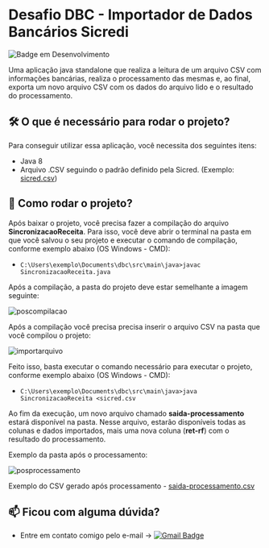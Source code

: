 # Desafio DBC - Importador de Dados Bancários Sicredi
![Badge em Desenvolvimento](http://img.shields.io/static/v1?label=STATUS&message=FINALIZADO&color=GREEN&style=for-the-badge)

Uma aplicação java standalone que realiza a leitura de um arquivo CSV com informações bancárias, realiza o processamento das mesmas e, ao final, exporta um novo arquivo CSV com os dados do arquivo lido e o resultado do processamento.

## 🛠️ O que é necessário para rodar o projeto?

Para conseguir utilizar essa aplicação, você necessita dos seguintes itens:

* Java 8
* Arquivo .CSV seguindo o padrão definido pela Sicred. (Exemplo: [sicred.csv](https://github.com/NapoleaoHerculano/dbc-desafio/files/9540450/sicred.csv))

## :rocket: Como rodar o projeto?

Após baixar o projeto, você precisa fazer a compilação do arquivo **SincronizacaoReceita**. Para isso, você deve abrir o terminal na pasta em que você salvou o seu projeto e executar o comando de compilação, conforme exemplo abaixo (OS Windows - CMD):

* ` C:\Users\exemplo\Documents\dbc\src\main\java>javac SincronizacaoReceita.java `

Após a compilação, a pasta do projeto deve estar semelhante a imagem seguinte:

![poscompilacao](https://user-images.githubusercontent.com/33008128/190902405-c2e3fddb-7aa0-49ad-a1ee-6bb8e16ce91f.png)



Após a compilação você precisa precisa inserir o arquivo CSV na pasta que você compilou o projeto:

![importarquivo](https://user-images.githubusercontent.com/33008128/190902557-7b7797b6-ca78-4d4e-87ed-343179b267f6.png)


Feito isso, basta executar o comando necessário para executar o projeto, conforme exemplo abaixo (OS Windows - CMD):

* ` C:\Users\exemplo\Documents\dbc\src\main\java>java SincronizacaoReceita <sicred.csv `

Ao fim da execução, um novo arquivo chamado **saida-processamento** estará disponível na pasta. Nesse arquivo, estarão disponíveis todas as colunas e dados importados, mais uma nova coluna (**ret-rf**) com o resultado do processamento.

Exemplo da pasta após o processamento:

![posprocessamento](https://user-images.githubusercontent.com/33008128/190902823-db593a28-6ec0-473c-915e-9069ce61c368.png)


Exemplo do CSV gerado após processamento - [saida-processamento.csv](https://github.com/NapoleaoHerculano/dbc-desafio/files/9541017/saida-processamento.csv)

## :mailbox: Ficou com alguma dúvida?

* Entre em contato comigo pelo e-mail -> [![Gmail Badge](https://img.shields.io/badge/-francivaldo.napoleao@gmail.com-c14438?style=flat-square&logo=Gmail&logoColor=white&link=mailto:francivaldo.napoleao@gmail.com)](francivaldo.napoleao@gmail.com) 


